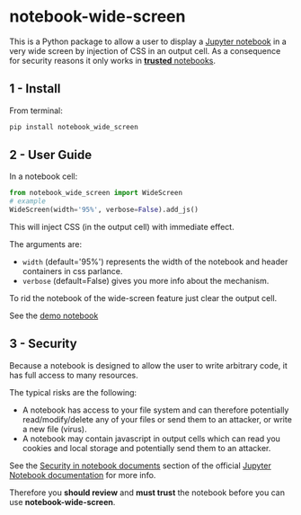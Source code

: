 # notebook-wide-screen

This is a Python package to allow a user to display a [Jupyter notebook](http://jupyter-notebook-beginner-guide.readthedocs.io/en/latest/what_is_jupyter.html) in a very wide screen by injection of CSS in an output cell. As a consequence for security reasons it only works in [**trusted** notebooks](http://jupyter-notebook.readthedocs.io/en/stable/security.html#security-in-notebook-documents).  

## 1 - Install

From terminal:

```bash
pip install notebook_wide_screen
```

## 2 - User Guide

In a notebook cell:

```Python
from notebook_wide_screen import WideScreen
# example
WideScreen(width='95%', verbose=False).add_js()
```

This will inject CSS (in the output cell) with immediate effect.  

The arguments are:
+ `width` (default='95%') represents the width of the notebook and header containers in css parlance.  
+ `verbose` (default=False) gives you more info about the mechanism.  

To rid the notebook of the wide-screen feature just clear the output cell.

See the [demo notebook](http://nbviewer.jupyter.org/github/oscar6echo/notebook-wide-screen/blob/master/demo_wide_screen.ipynb)


## 3 - Security

Because a notebook is designed to allow the user to write arbitrary code, it has full access to many resources.  

The typical risks are the following:
+ A notebook has access to your file system and can therefore potentially read/modify/delete any of your files or send them to an attacker, or write a new file (virus).  
+ A notebook may contain javascript in output cells which can read you cookies and local storage and potentially send them to an attacker.  

See the [Security in notebook documents](https://jupyter-notebook.readthedocs.io/en/stable/security.html#security-in-notebook-documents) section of the official [Jupyter Notebook documentation](https://jupyter-notebook.readthedocs.io/en/stable/index.html) for more info.  

Therefore you **should review** and **must trust** the notebook before you can use **notebook-wide-screen**.


<!-- pandoc --from=markdown --to=rst --output=README.rst README.md -->
